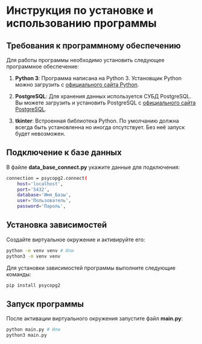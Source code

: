 # Инструкция по установке и использованию программы

## Требования к программному обеспечению

Для работы программы необходимо установить следующее программное обеспечение:

1. **Python 3**: Программа написана на Python 3. Установщик Python можно загрузить с [официального сайта Python](https://www.python.org/downloads/).
   
2. **PostgreSQL**: Для хранения данных используется СУБД PostgreSQL. Вы можете загрузить и установить PostgreSQL с [официального сайта PostgreSQL](https://www.postgresql.org/download/).

3. **tkinter**: Встроенная библиотека Python. По умолчанию должна всегда быть установленна но иногда отсутствует. Без неё запуск будет невозможен.


## Подключение к базе данных
В файле **data_base_connect.py** укажите данные для подключения:
```bash
connection = psycopg2.connect(
    host='localhost',
    port='5432',
    database='Имя_Базы',
    user='Пользователь',
    password='Пароль',
```

## Установка зависимостей
Создайте виртуальное окружение и активируйте его:
```bash
python -m venv venv # Или
python3 -m venv venv
```

Для установки зависимостей программы выполните следующие команды:
```bash
pip install psycopg2
```

## Запуск программы
После активации виртуального окружения запустите файл **main.py**:
```bash
python main.py # Или
python3 main.py
```
